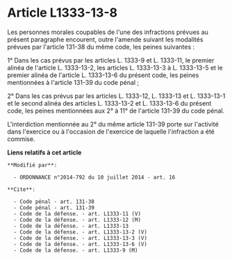 # Article L1333-13-8

Les personnes morales coupables de l'une des infractions prévues     au présent paragraphe encourent, outre l'amende suivant
les modalités prévues par l'article 131-38 du même code, les peines suivantes : 

1° Dans les cas prévus par les articles L. 1333-9 et L. 1333-11, le premier alinéa de l'article L. 1333-13-2, les articles L.
1333-13-3 à L. 1333-13-5 et le premier alinéa de l'article L. 1333-13-6 du présent code, les peines mentionnées à l'article
131-39 du code pénal ; 

2° Dans les cas prévus par les articles L. 1333-12, L. 1333-13 et L. 1333-13-1 et le second alinéa des articles L. 1333-13-2
et L. 1333-13-6 du présent code, les peines mentionnées aux 2° à 11° de l'article 131-39 du code pénal. 

L'interdiction mentionnée au 2° du même article 131-39 porte sur l'activité dans l'exercice ou à l'occasion de l'exercice de
laquelle l'infraction a été commise.

**Liens relatifs à cet article**

	**Modifié par**:

	  - ORDONNANCE n°2014-792 du 10 juillet 2014 - art. 16

	**Cite**:

	  - Code pénal - art. 131-38
	  - Code pénal - art. 131-39
	  - Code de la défense. - art. L1333-11 (V)
	  - Code de la défense. - art. L1333-12 (M)
	  - Code de la défense. - art. L1333-13
	  - Code de la défense. - art. L1333-13-2 (V)
	  - Code de la défense. - art. L1333-13-3 (V)
	  - Code de la défense. - art. L1333-13-6 (V)
	  - Code de la défense. - art. L1333-9 (M)
